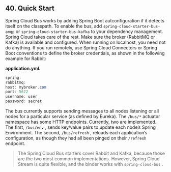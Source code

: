 ## 40. Quick Start

Spring Cloud Bus works by adding Spring Boot autconfiguration if it detects itself on the classpath. To enable the bus, add  `spring-cloud-starter-bus-amqp`  or  `spring-cloud-starter-bus-kafka`  to your dependency management. Spring Cloud takes care of the rest. Make sure the broker (RabbitMQ or Kafka) is available and configured. When running on localhost, you need not do anything. If you run remotely, use Spring Cloud Connectors or Spring Boot conventions to define the broker credentials, as shown in the following example for Rabbit:

**application.yml.**  

```java
spring:
rabbitmq:
host: mybroker.com
port: 5672
username: user
password: secret
```

The bus currently supports sending messages to all nodes listening or all nodes for a particular service (as defined by Eureka). The  `/bus/*`  actuator namespace has some HTTP endpoints. Currently, two are implemented. The first,  `/bus/env` , sends key/value pairs to update each node’s Spring Environment. The second,  `/bus/refresh` , reloads each application’s configuration, as though they had all been pinged on their  `/refresh`  endpoint.

> The Spring Cloud Bus starters cover Rabbit and Kafka, because those are the two most common implementations. However, Spring Cloud Stream is quite flexible, and the binder works with  `spring-cloud-bus` .

